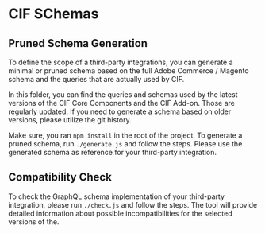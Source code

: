 # CIF SChemas

## Pruned Schema Generation

To define the scope of a third-party integrations, you can generate a minimal or pruned schema based on the full Adobe Commerce / Magento schema and the queries that are actually used by CIF.

In this folder, you can find the queries and schemas used by the latest versions of the CIF Core Components and the CIF Add-on. Those are regularly updated. If you need to generate a schema based on older versions, please utilize the git history.

Make sure, you ran `npm install` in the root of the project. To generate a pruned schema, run `./generate.js` and follow the steps. Please use the generated schema as reference for your third-party integration.

## Compatibility Check

To check the GraphQL schema implementation of your third-party integration, please run `./check.js` and follow the steps. The tool will provide detailed information about possible incompatibilities for the selected versions of the.